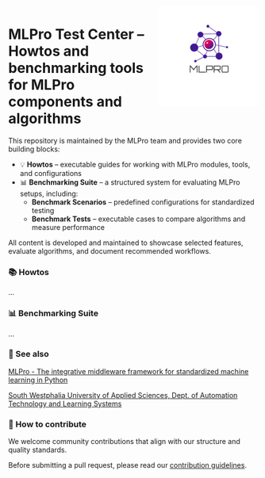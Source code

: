 <img src="https://github.com/fhswf/MLPro/blob/main/doc/logo/original/logo.png?raw=true" align="right" width="40%"/>

# MLPro Test Center – Howtos and benchmarking tools for MLPro components and algorithms

This repository is maintained by the MLPro team and provides two core building blocks:

- 💡 **Howtos** – executable guides for working with MLPro modules, tools, and configurations  
- 📊 **Benchmarking Suite** – a structured system for evaluating MLPro setups, including:
  - **Benchmark Scenarios** – predefined configurations for standardized testing  
  - **Benchmark Tests** – executable cases to compare algorithms and measure performance

All content is developed and maintained to showcase selected features, evaluate algorithms, and document recommended workflows.


### 📚 Howtos
...


### 📊 Benchmarking Suite
...


### 🔗 See also

[MLPro - The integrative middleware framework for standardized machine learning in Python](https://mlpro.readthedocs.io/)

[South Westphalia University of Applied Sciences, Dept. of Automation Technology and Learning Systems](https://www.fh-swf.de/de/forschung___transfer_4/labore_3/labs/labor_fuer_automatisierungstechnik__soest_1/standardseite_57.php)


### 🤝 How to contribute

We welcome community contributions that align with our structure and quality standards.

Before submitting a pull request, please read our [contribution guidelines](./CONTRIBUTING.md).
